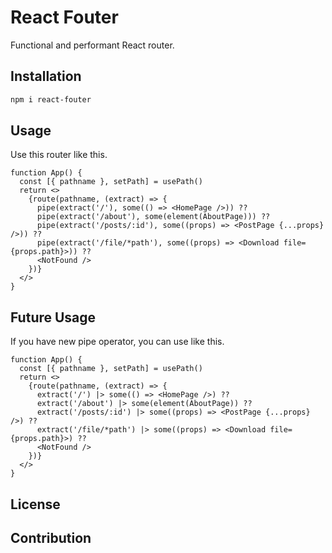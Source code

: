 React Fouter
==================

Functional and performant React router.

## Installation

```sh
npm i react-fouter
```

## Usage

Use this router like this.

```tsx
function App() {
  const [{ pathname }, setPath] = usePath()
  return <>
    {route(pathname, (extract) => {
      pipe(extract('/'), some(() => <HomePage />)) ??
      pipe(extract('/about'), some(element(AboutPage))) ??
      pipe(extract('/posts/:id'), some((props) => <PostPage {...props} />)) ??
      pipe(extract('/file/*path'), some((props) => <Download file={props.path}>)) ??
      <NotFound />
    })}
  </>
}
```

## Future Usage

If you have new pipe operator, you can use like this.

```tsx
function App() {
  const [{ pathname }, setPath] = usePath()
  return <>
    {route(pathname, (extract) => {
      extract('/') |> some(() => <HomePage />) ??
      extract('/about') |> some(element(AboutPage)) ??
      extract('/posts/:id') |> some((props) => <PostPage {...props} />) ??
      extract('/file/*path') |> some((props) => <Download file={props.path}>) ??
      <NotFound />
    })}
  </>
}
```

## License

## Contribution
